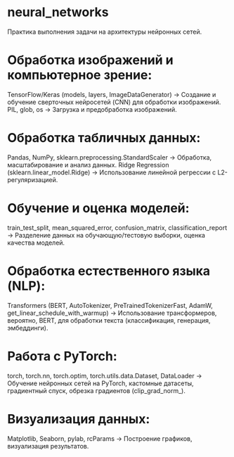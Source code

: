 # neural_networks

Практика выполнения задачи на архитектуры нейронных сетей.


# Обработка изображений и компьютерное зрение:
TensorFlow/Keras (models, layers, ImageDataGenerator) → Создание и обучение сверточных нейросетей (CNN) для обработки изображений.
PIL, glob, os → Загрузка и предобработка изображений.

# Обработка табличных данных:
Pandas, NumPy, sklearn.preprocessing.StandardScaler → Обработка, масштабирование и анализ данных.
Ridge Regression (sklearn.linear_model.Ridge) → Использование линейной регрессии с L2-регуляризацией.

# Обучение и оценка моделей:
train_test_split, mean_squared_error, confusion_matrix, classification_report → Разделение данных на обучающую/тестовую выборки, оценка качества моделей.

# Обработка естественного языка (NLP):
Transformers (BERT, AutoTokenizer, PreTrainedTokenizerFast, AdamW, get_linear_schedule_with_warmup) → Использование трансформеров, вероятно, BERT, для обработки текста (классификация, генерация, эмбеддинги).

# Работа с PyTorch:
torch, torch.nn, torch.optim, torch.utils.data.Dataset, DataLoader → Обучение нейронных сетей на PyTorch, кастомные датасеты, градиентный спуск, обрезка градиентов (clip_grad_norm_).

# Визуализация данных:
Matplotlib, Seaborn, pylab, rcParams → Построение графиков, визуализация результатов.
